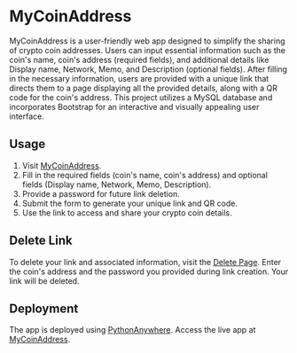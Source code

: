 # MyCoinAddress

MyCoinAddress is a user-friendly web app designed to simplify the sharing of crypto coin addresses. Users can input essential information such as the coin's name, coin's address (required fields), and additional details like Display name, Network, Memo, and Description (optional fields). After filling in the necessary information, users are provided with a unique link that directs them to a page displaying all the provided details, along with a QR code for the coin's address. This project utilizes a MySQL database and incorporates Bootstrap for an interactive and visually appealing user interface.

## Usage

1. Visit [MyCoinAddress](https://maegox.pythonanywhere.com/).
2. Fill in the required fields (coin's name, coin's address) and optional fields (Display name, Network, Memo, Description).
3. Provide a password for future link deletion.
4. Submit the form to generate your unique link and QR code.
5. Use the link to access and share your crypto coin details.

## Delete Link

To delete your link and associated information, visit the [Delete Page](https://maegox.pythonanywhere.com/delete). Enter the coin's address and the password you provided during link creation. Your link will be deleted.

## Deployment

The app is deployed using [PythonAnywhere](https://www.pythonanywhere.com/). Access the live app at [MyCoinAddress](https://maegox.pythonanywhere.com/).
